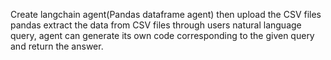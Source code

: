 Create langchain agent(Pandas dataframe agent)
then upload the CSV files
pandas extract the data from CSV files
through users natural language query, agent can generate its own code corresponding to the given query and return the answer.
